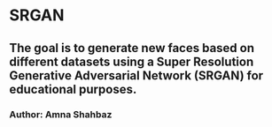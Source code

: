 # SRGAN
## The goal is to generate new faces based on different datasets using a Super Resolution Generative Adversarial Network (SRGAN) for educational purposes. 
### Author: Amna Shahbaz


